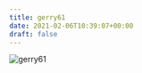 ```yaml
---
title: gerry61
date: 2021-02-06T10:39:07+00:00
draft: false
---
```


![gerry61](/images/2019-7.JPG)

